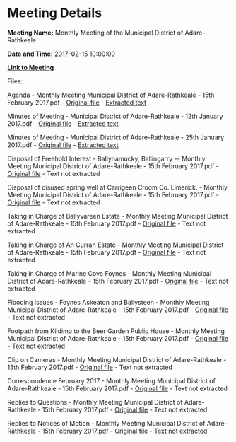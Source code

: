 # Meeting Details

**Meeting Name:** Monthly Meeting of the Municipal District of Adare-Rathkeale

**Date and Time:** 2017-02-15 10:00:00

**[Link to Meeting](https://www.limerick.ie/council/whats-on/monthly-meeting-municipal-district-adare-rathkeale-4)**

Files: 

Agenda - Monthly Meeting Municipal District of Adare-Rathkeale - 15th February 2017.pdf - [Original file](https://beta.limerick.ie/sites/default/files/media/documents/2017-04/00_agenda_15th_february2c_2016.pdf) - [Extracted text](./Agenda%20-%20Monthly%20Meeting%20Municipal%20District%20of%20Adare-Rathkeale%20-%2015th%20February%202017.md)

Minutes of Meeting - Municipal District of Adare-Rathkeale - 12th January 2017.pdf - [Original file](https://beta.limerick.ie/sites/default/files/media/documents/2017-04/01_a_minutes_of_meeting_12th_january2c_2017.pdf) - [Extracted text](./Minutes%20of%20Meeting%20-%20Municipal%20District%20of%20Adare-Rathkeale%20-%2012th%20January%202017.md)

Minutes of Meeting - Municipal District of Adare-Rathkeale - 25th January 2017.pdf - [Original file](https://beta.limerick.ie/sites/default/files/media/documents/2017-04/01_b_minutes_of_meeting_25th_january2c_2017.pdf) - [Extracted text](./Minutes%20of%20Meeting%20-%20Municipal%20District%20of%20Adare-Rathkeale%20-%2025th%20January%202017.md)

Disposal of Freehold Interest - Ballynamucky, Ballingarry -- Monthly Meeting Municipal District of Adare-Rathkeale - 15th February 2017.pdf - [Original file](https://beta.limerick.ie/sites/default/files/media/documents/2017-04/03_i_disposal_of_freehold_interest_-_ballynamucky2c_ballingarry.pdf) - Text not extracted

Disposal of disused spring well at Carrigeen Croom Co. Limerick. - Monthly Meeting Municipal District of Adare-Rathkeale - 15th February 2017.pdf - [Original file](https://beta.limerick.ie/sites/default/files/media/documents/2017-04/03_ii_disposal_of_disused_spring_well_at_carrigeen2c_croom2c_co._limerick.pdf) - Text not extracted

Taking in Charge of Ballyvareen Estate - Monthly Meeting Municipal District of Adare-Rathkeale - 15th February 2017.pdf - [Original file](https://beta.limerick.ie/sites/default/files/media/documents/2017-04/04_a_taking_in_charge_of_ballyvareen_estate.pdf) - Text not extracted

Taking in Charge of An Curran Estate - Monthly Meeting Municipal District of Adare-Rathkeale - 15th February 2017.pdf - [Original file](https://beta.limerick.ie/sites/default/files/media/documents/2017-04/04_b_taking_in_charge_of_an_curran_estate.pdf) - Text not extracted

Taking in Charge of Marine Cove Foynes - Monthly Meeting Municipal District of Adare-Rathkeale - 15th February 2017.pdf - [Original file](https://beta.limerick.ie/sites/default/files/media/documents/2017-04/04_c_taking_in_charge_of_marine_cove2c_foynes.pdf) - Text not extracted

Flooding Issues - Foynes Askeaton and Ballysteen - Monthly Meeting Municipal District of Adare-Rathkeale - 15th February 2017.pdf - [Original file](https://beta.limerick.ie/sites/default/files/media/documents/2017-04/05_flooding_issues_-_foynes2c_askeaton_and_ballysteen.pdf) - Text not extracted

Footpath from Kildimo to the Beer Garden Public House - Monthly Meeting Municipal District of Adare-Rathkeale - 15th February 2017.pdf - [Original file](https://beta.limerick.ie/sites/default/files/media/documents/2017-04/06_footpath_from_kildimo_to_the_beer_garden_public_house.pdf) - Text not extracted

Clip on Cameras - Monthly Meeting Municipal District of Adare-Rathkeale - 15th February 2017.pdf - [Original file](https://beta.limerick.ie/sites/default/files/media/documents/2017-04/07_clip_on_cameras.pdf) - Text not extracted

Correspondence February 2017 - Monthly Meeting Municipal District of Adare-Rathkeale - 15th February 2017.pdf - [Original file](https://beta.limerick.ie/sites/default/files/media/documents/2017-04/14_correspondence_february2c_2017.pdf) - Text not extracted

Replies to Questions - Monthly Meeting Municipal District of Adare-Rathkeale - 15th February 2017.pdf - [Original file](https://beta.limerick.ie/sites/default/files/media/documents/2017-04/replies_to_questions_february2c_2017.pdf) - Text not extracted

Replies to Notices of Motion - Monthly Meeting Municipal District of Adare-Rathkeale - 15th February 2017.pdf - [Original file](https://www.limerick.ie/sites/default/files/media/documents/2017-09/Replies%20to%20Notices%20of%20Motion%20-%20Municipal%20District%20of%20Adare-Rathekeale%20-%2015th%20February%202017.pdf) - Text not extracted


